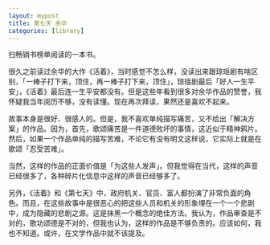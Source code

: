 ```yaml
---
layout: mypost
title: 第七天 余华
categories: [library]
---
```


扫畅销书榜单阅读的一本书。

很久之前读过余华的大作《活着》，当时感觉不怎么样，没读出来跟琼瑶剧有啥区别，「一棒子打下来，顶住，再一棒子打下来，顶住」，琼瑶剧最后「好人一生平安」，《活着》最后连一生平安都没有。但是这些年看到很多对余华作品的赞誉，我怀疑我当年阅历不够，没有读懂。现在再次拜读，果然还是喜欢不起来。

故事本身是很好、很感人的。但是，我不喜欢单纯描写痛苦，又不给出「解决方案」的作品。因为，首先，歌颂痛苦是一件道德败坏的事情，这近似于精神鸦片。然后，如果一个作品单纯的描写苦难，不论它有没有明文这样说，它实际上就是在歌颂「忍受苦难」。

当然，这样的作品的正面价值是「为这些人发声」。但我觉得在当代，这样的声音已经很多了，各种碎片化信息中这样的声音已经够多了。

另外，《活着》和《第七天》中，政府机关、官员、富人都扮演了非常负面的角色。而且，在这些故事中是很恶心的把这些人员和机关的形象埋在一个一个悲剧中，成为隐藏的悲剧之源。这是抹黑一个概念的绝佳方法。我认为，作品审查是不对的，歌功颂德是不对的，但我也认为，这样的作品是不够负责的。应该如何，我也不知道。或许，在文学作品中就不该提及。
